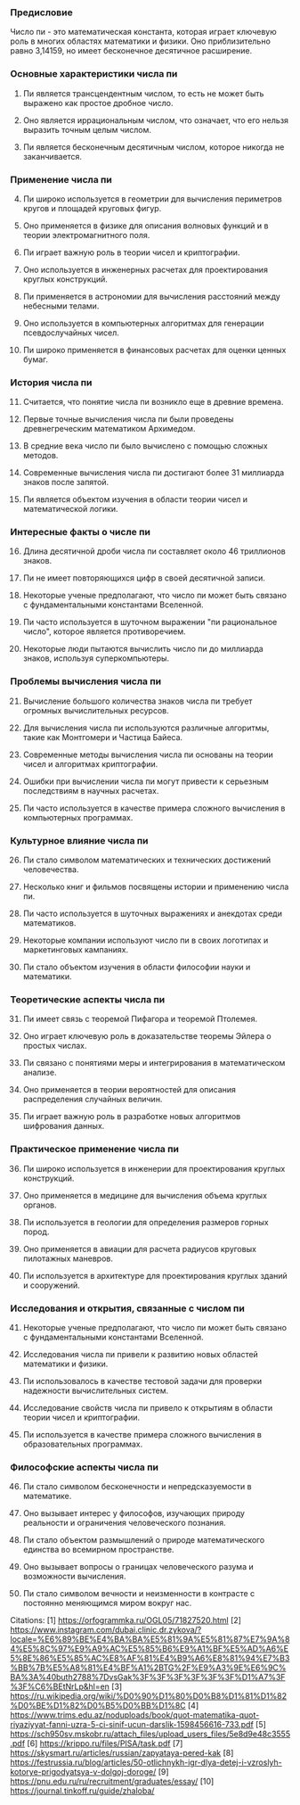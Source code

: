 ### Предисловие

Число пи - это математическая константа, которая играет ключевую роль в многих областях математики и физики. Оно приблизительно равно 3,14159, но имеет бесконечное десятичное расширение.

### Основные характеристики числа пи

1. Пи является трансцендентным числом, то есть не может быть выражено как простое дробное число.

2. Оно является иррациональным числом, что означает, что его нельзя выразить точным целым числом.

3. Пи является бесконечным десятичным числом, которое никогда не заканчивается.

### Применение числа пи

4. Пи широко используется в геометрии для вычисления периметров кругов и площадей круговых фигур.

5. Оно применяется в физике для описания волновых функций и в теории электромагнитного поля.

6. Пи играет важную роль в теории чисел и криптографии.

7. Оно используется в инженерных расчетах для проектирования круглых конструкций.

8. Пи применяется в астрономии для вычисления расстояний между небесными телами.

9. Оно используется в компьютерных алгоритмах для генерации псевдослучайных чисел.

10. Пи широко применяется в финансовых расчетах для оценки ценных бумаг.

### История числа пи

11. Считается, что понятие числа пи возникло еще в древние времена.

12. Первые точные вычисления числа пи были проведены древнегреческим математиком Архимедом.

13. В средние века число пи было вычислено с помощью сложных методов.

14. Современные вычисления числа пи достигают более 31 миллиарда знаков после запятой.

15. Пи является объектом изучения в области теории чисел и математической логики.

### Интересные факты о числе пи

16. Длина десятичной дроби числа пи составляет около 46 триллионов знаков.

17. Пи не имеет повторяющихся цифр в своей десятичной записи.

18. Некоторые ученые предполагают, что число пи может быть связано с фундаментальными константами Вселенной.

19. Пи часто используется в шуточном выражении "пи рациональное число", которое является противоречием.

20. Некоторые люди пытаются вычислить число пи до миллиарда знаков, используя суперкомпьютеры.

### Проблемы вычисления числа пи

21. Вычисление большого количества знаков числа пи требует огромных вычислительных ресурсов.

22. Для вычисления числа пи используются различные алгоритмы, такие как Монтгомери и Частица Байеса.

23. Современные методы вычисления числа пи основаны на теории чисел и алгоритмах криптографии.

24. Ошибки при вычислении числа пи могут привести к серьезным последствиям в научных расчетах.

25. Пи часто используется в качестве примера сложного вычисления в компьютерных программах.

### Культурное влияние числа пи

26. Пи стало символом математических и технических достижений человечества.

27. Несколько книг и фильмов посвящены истории и применению числа пи.

28. Пи часто используется в шуточных выражениях и анекдотах среди математиков.

29. Некоторые компании используют число пи в своих логотипах и маркетинговых кампаниях.

30. Пи стало объектом изучения в области философии науки и математики.

### Теоретические аспекты числа пи

31. Пи имеет связь с теоремой Пифагора и теоремой Птолемея.

32. Оно играет ключевую роль в доказательстве теоремы Эйлера о простых числах.

33. Пи связано с понятиями меры и интегрирования в математическом анализе.

34. Оно применяется в теории вероятностей для описания распределения случайных величин.

35. Пи играет важную роль в разработке новых алгоритмов шифрования данных.

### Практическое применение числа пи

36. Пи широко используется в инженерии для проектирования круглых конструкций.

37. Оно применяется в медицине для вычисления объема круглых органов.

38. Пи используется в геологии для определения размеров горных пород.

39. Оно применяется в авиации для расчета радиусов круговых пилотажных маневров.

40. Пи используется в архитектуре для проектирования круглых зданий и сооружений.

### Исследования и открытия, связанные с числом пи

41. Некоторые ученые предполагают, что число пи может быть связано с фундаментальными константами Вселенной.

42. Исследования числа пи привели к развитию новых областей математики и физики.

43. Пи использовалось в качестве тестовой задачи для проверки надежности вычислительных систем.

44. Исследование свойств числа пи привело к открытиям в области теории чисел и криптографии.

45. Пи используется в качестве примера сложного вычисления в образовательных программах.

### Философские аспекты числа пи

46. Пи стало символом бесконечности и непредсказуемости в математике.

47. Оно вызывает интерес у философов, изучающих природу реальности и ограничения человеческого познания.

48. Пи стало объектом размышлений о природе математического единства во всемирном пространстве.

49. Оно вызывает вопросы о границах человеческого разума и возможности вычисления.

50. Пи стало символом вечности и неизменности в контрасте с постоянно меняющимся миром вокруг нас.

Citations:
[1] https://orfogrammka.ru/OGL05/71827520.html
[2] https://www.instagram.com/dubai.clinic.dr.zykova/?locale=%E6%89%BE%E4%BA%BA%E5%81%9A%E5%81%87%E7%9A%84%E5%8C%97%E9%A9%AC%E5%85%B6%E9%A1%BF%E5%AD%A6%E5%8E%86%E5%85%AC%E8%AF%81%E4%B9%A6%E8%81%94%E7%B3%BB%7B%E5%A8%81%E4%BF%A1%2BTG%2F%E9%A3%9E%E6%9C%BA%3A%40buth2788%7DvsGak%3F%3F%3F%3F%3F%3F%D1%A7%3F%3F%C6%BEtNrLp&hl=en
[3] https://ru.wikipedia.org/wiki/%D0%90%D1%80%D0%B8%D1%81%D1%82%D0%BE%D1%82%D0%B5%D0%BB%D1%8C
[4] https://www.trims.edu.az/noduploads/book/quot-matematika-quot-riyaziyyat-fanni-uzra-5-ci-sinif-ucun-darslik-1598456616-733.pdf
[5] https://sch950sv.mskobr.ru/attach_files/upload_users_files/5e8d9e48c3555.pdf
[6] https://krippo.ru/files/PISA/task.pdf
[7] https://skysmart.ru/articles/russian/zapyataya-pered-kak
[8] https://festrussia.ru/blog/articles/50-otlichnykh-igr-dlya-detej-i-vzroslyh-kotorye-prigodyatsya-v-dolgoj-doroge/
[9] https://pnu.edu.ru/ru/recruitment/graduates/essay/
[10] https://journal.tinkoff.ru/guide/zhaloba/
